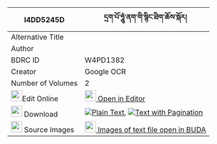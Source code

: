 |I4DD5245D|དྲག་པོ་ཧཱུཾ་ནག་གི་སྙིང་ཐིག་ཆོས་སྐོར། 
| --- | --- 
|Alternative Title |
|Author | 
|BDRC ID | W4PD1382
|Creator | Google OCR
|Number of Volumes| 2
|<img width="25" src="https://img.icons8.com/color/25/000000/edit-property.png">Edit Online| [<img width="25" src="https://avatars.githubusercontent.com/u/45091458?s=200&v=4"> Open in Editor](http://editor.openpecha.org/I4DD5245D)
|<img width="25" src="https://img.icons8.com/fluent/48/000000/download-2.png"/>  Download | [![](https://img.icons8.com/color/20/000000/txt.png)Plain Text](https://github.com/Openpecha/I4DD5245D/releases/download/v1/drakpo_hung_nak_gi_nyingtik_ch_plain_I4DD5245D.zip), [![](https://img.icons8.com/color/20/000000/txt.png)Text with Pagination](https://github.com/Openpecha/I4DD5245D/releases/download/v1/drakpo_hung_nak_gi_nyingtik_ch_pages_I4DD5245D.zip)
|<img width="25" src="https://img.icons8.com/plasticine/100/000000/pictures-folder.png"/>  Source Images | [<img width="25" src="https://library.bdrc.io/icons/BUDA-small.svg"> Images of text file open in BUDA](https://library.bdrc.io/show/bdr:W4PD1382)